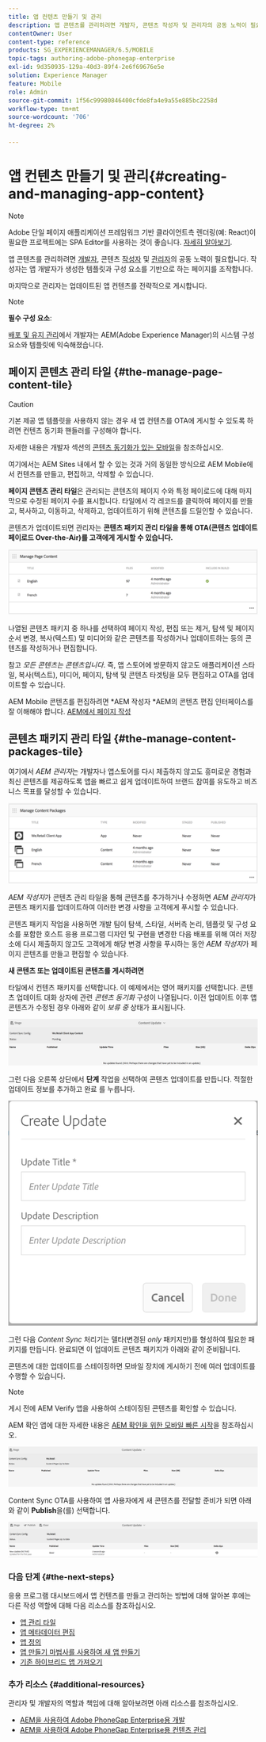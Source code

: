 ```yaml
---
title: 앱 컨텐츠 만들기 및 관리
description: 앱 콘텐츠를 관리하려면 개발자, 콘텐츠 작성자 및 관리자의 공동 노력이 필요합니다. 작성자는 앱 개발자가 생성한 템플릿과 구성 요소를 기반으로 하는 페이지를 조작합니다.
contentOwner: User
content-type: reference
products: SG_EXPERIENCEMANAGER/6.5/MOBILE
topic-tags: authoring-adobe-phonegap-enterprise
exl-id: 9d350935-129a-40d3-89f4-2e6f69676e5e
solution: Experience Manager
feature: Mobile
role: Admin
source-git-commit: 1f56c99980846400cfde8fa4e9a55e885bc2258d
workflow-type: tm+mt
source-wordcount: '706'
ht-degree: 2%

---
```


# 앱 컨텐츠 만들기 및 관리{#creating-and-managing-app-content}

>[!NOTE]
>
>Adobe 단일 페이지 애플리케이션 프레임워크 기반 클라이언트측 렌더링(예: React)이 필요한 프로젝트에는 SPA Editor를 사용하는 것이 좋습니다. [자세히 알아보기](/help/sites-developing/spa-overview.md).

앱 콘텐츠를 관리하려면 [개발자](#developer), 콘텐츠 [작성자](#author) 및 [관리자](#administrator)의 공동 노력이 필요합니다. 작성자는 앱 개발자가 생성한 템플릿과 구성 요소를 기반으로 하는 페이지를 조작합니다.

마지막으로 관리자는 업데이트된 앱 컨텐츠를 전략적으로 게시합니다.

>[!NOTE]
>
>**필수 구성 요소**:
>
>[배포 및 유지 관리](/help/sites-deploying/deploy.md)에서 개발자는 AEM(Adobe Experience Manager)의 시스템 구성 요소와 템플릿에 익숙해졌습니다.

## 페이지 콘텐츠 관리 타일 {#the-manage-page-content-tile}

>[!CAUTION]
>
>기본 제공 앱 템플릿을 사용하지 않는 경우 새 앱 컨텐츠를 OTA에 게시할 수 있도록 하려면 컨텐츠 동기화 핸들러를 구성해야 합니다.
>
>자세한 내용은 개발자 섹션의 [콘텐츠 동기화가 있는 모바일](/help/mobile/phonegap-contentsync.md)을 참조하십시오.

여기에서는 AEM Sites 내에서 할 수 있는 것과 거의 동일한 방식으로 AEM Mobile에서 컨텐츠를 만들고, 편집하고, 삭제할 수 있습니다.

**페이지 콘텐츠 관리 타일**&#x200B;은 관리되는 콘텐츠의 페이지 수와 특정 페이로드에 대해 마지막으로 수정된 페이지 수를 표시합니다. 타일에서 각 레코드를 클릭하여 페이지를 만들고, 복사하고, 이동하고, 삭제하고, 업데이트하기 위해 콘텐츠를 드릴인할 수 있습니다.

콘텐츠가 업데이트되면 관리자는 **콘텐츠 패키지 관리 타일을 통해 OTA(콘텐츠 업데이트 페이로드 Over-the-Air)를 고객에게 게시할 수 있습니다.**

![chlimage_1-161](assets/chlimage_1-161.png)

나열된 콘텐츠 패키지 중 하나를 선택하여 페이지 작성, 편집 또는 제거, 탐색 및 페이지 순서 변경, 복사(텍스트) 및 미디어와 같은 콘텐츠를 작성하거나 업데이트하는 등의 콘텐츠를 작성하거나 편집합니다.

참고 *모든 콘텐츠는 콘텐츠입니다*. 즉, 앱 스토어에 방문하지 않고도 애플리케이션 스타일, 복사(텍스트), 미디어, 페이지, 탐색 및 콘텐츠 타겟팅을 모두 편집하고 OTA를 업데이트할 수 있습니다.

AEM Mobile 콘텐츠를 편집하려면 *AEM 작성자 *AEM의 콘텐츠 편집 인터페이스를 잘 이해해야 합니다. [AEM에서 페이지 작성](/help/sites-authoring/qg-page-authoring.md)

## 콘텐츠 패키지 관리 타일 {#the-manage-content-packages-tile}

여기에서 *AEM 관리자*&#x200B;는 개발자나 앱스토어를 다시 제출하지 않고도 흥미로운 경험과 최신 콘텐츠를 제공하도록 앱을 빠르고 쉽게 업데이트하여 브랜드 참여를 유도하고 비즈니스 목표를 달성할 수 있습니다.

![chlimage_1-162](assets/chlimage_1-162.png)

*AEM 작성자*&#x200B;가 콘텐츠 관리 타일을 통해 콘텐츠를 추가하거나 수정하면 *AEM 관리자*&#x200B;가 콘텐츠 패키지를 업데이트하여 이러한 변경 사항을 고객에게 푸시할 수 있습니다.

콘텐츠 패키지 작업을 사용하면 개발 팀이 탐색, 스타일, 서버측 논리, 템플릿 및 구성 요소를 포함한 호스트 응용 프로그램 디자인 및 구현을 변경한 다음 배포를 위해 여러 저장소에 다시 제출하지 않고도 고객에게 해당 변경 사항을 푸시하는 동안 *AEM 작성자*&#x200B;가 페이지 콘텐츠를 만들고 편집할 수 있습니다.

**새 콘텐츠 또는 업데이트된 콘텐츠를 게시하려면**

타일에서 컨텐츠 패키지를 선택합니다. 이 예제에서는 영어 패키지를 선택합니다. 콘텐츠 업데이트 대화 상자에 관련 *콘텐츠 동기화* 구성이 나열됩니다. 이전 업데이트 이후 앱 콘텐츠가 수정된 경우 아래와 같이 *보류 중* 상태가 표시됩니다.

![chlimage_1-163](assets/chlimage_1-163.png)

그런 다음 오른쪽 상단에서 **단계** 작업을 선택하여 콘텐츠 업데이트를 만듭니다. 적절한 업데이트 정보를 추가하고 완료 를 누릅니다.

![chlimage_1-164](assets/chlimage_1-164.png)

그런 다음 *Content Sync* 처리기는 델타(변경된 *only* 패키지만)를 형성하여 필요한 패키지를 만듭니다. 완료되면 이 업데이트 콘텐츠 패키지가 아래와 같이 준비됩니다.

콘텐츠에 대한 업데이트를 스테이징하면 모바일 장치에 게시하기 전에 여러 업데이트를 수행할 수 있습니다.

>[!NOTE]
>
>게시 전에 AEM Verify 앱을 사용하여 스테이징된 콘텐츠를 확인할 수 있습니다.
>
>AEM 확인 앱에 대한 자세한 내용은 [AEM 확인을 위한 모바일 빠른 시작](/help/mobile/phonegap-mobile-quickstart.md)을 참조하십시오.

![chlimage_1-165](assets/chlimage_1-165.png)

Content Sync OTA를 사용하여 앱 사용자에게 새 콘텐츠를 전달할 준비가 되면 아래와 같이 **Publish**&#x200B;을(를) 선택합니다.

![chlimage_1-166](assets/chlimage_1-166.png)

### 다음 단계 {#the-next-steps}

응용 프로그램 대시보드에서 앱 컨텐츠를 만들고 관리하는 방법에 대해 알아본 후에는 다른 작성 역할에 대해 다음 리소스를 참조하십시오.

* [앱 관리 타일](/help/mobile/phonegap-app-details-tile.md)
* [앱 메타데이터 편집](/help/mobile/phonegap-editmetadata.md)
* [앱 정의](/help/mobile/phonegap-app-definitions.md)
* [앱 만들기 마법사를 사용하여 새 앱 만들기](/help/mobile/phonegap-create-new-app.md)
* [기존 하이브리드 앱 가져오기](/help/mobile/phonegap-adding-content-to-imported-app.md)

### 추가 리소스 {#additional-resources}

관리자 및 개발자의 역할과 책임에 대해 알아보려면 아래 리소스를 참조하십시오.

* [AEM을 사용하여 Adobe PhoneGap Enterprise용 개발](/help/mobile/developing-in-phonegap.md)
* [AEM을 사용하여 Adobe PhoneGap Enterprise용 컨텐츠 관리](/help/mobile/administer-phonegap.md)

